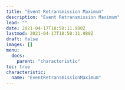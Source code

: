 ```yaml
---
title: "Event Retransmission Maximum"
description: "Event Retransmission Maximum"
lead: ""
date: 2021-04-17T18:50:11.980Z
lastmod: 2021-04-17T18:50:11.980Z
draft: false
images: []
menu:
  docs:
    parent: "characteristic"
toc: true
characteristic:
  name: "EventRetransmissionMaximum"
---
```

